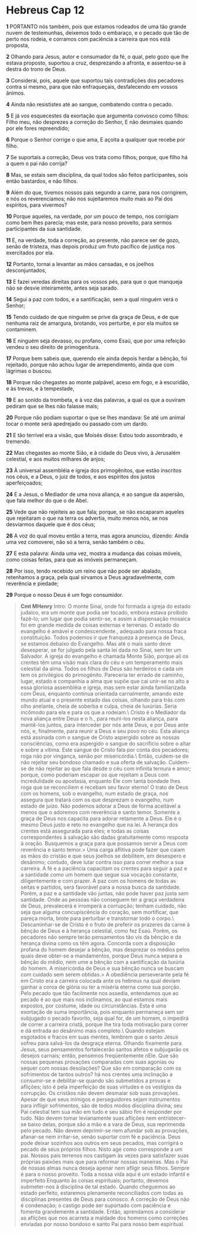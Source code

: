 # Hebreus Cap 12

**1** 	PORTANTO nós também, pois que estamos rodeados de uma tão grande nuvem de testemunhas, deixemos todo o embaraço, e o pecado que tão de perto nos rodeia, e corramos com paciência a carreira que nos está proposta,

**2** 	Olhando para Jesus, autor e consumador da fé, o qual, pelo gozo que lhe estava proposto, suportou a cruz, desprezando a afronta, e assentou-se à destra do trono de Deus.

**3** 	Considerai, pois, aquele que suportou tais contradições dos pecadores contra si mesmo, para que não enfraqueçais, desfalecendo em vossos ânimos.

**4** 	Ainda não resististes até ao sangue, combatendo contra o pecado.

**5** 	E já vos esquecestes da exortação que argumenta convosco como filhos: Filho meu, não desprezes a correção do Senhor, E não desmaies quando por ele fores repreendido;

**6** 	Porque o Senhor corrige o que ama, E açoita a qualquer que recebe por filho.

**7** 	Se suportais a correção, Deus vos trata como filhos; porque, que filho há a quem o pai não corrija?

**8** 	Mas, se estais sem disciplina, da qual todos são feitos participantes, sois então bastardos, e não filhos.

**9** 	Além do que, tivemos nossos pais segundo a carne, para nos corrigirem, e nós os reverenciamos; não nos sujeitaremos muito mais ao Pai dos espíritos, para vivermos?

**10** 	Porque aqueles, na verdade, por um pouco de tempo, nos corrigiam como bem lhes parecia; mas este, para nosso proveito, para sermos participantes da sua santidade.

**11** 	E, na verdade, toda a correção, ao presente, não parece ser de gozo, senão de tristeza, mas depois produz um fruto pacífico de justiça nos exercitados por ela.

**12** 	Portanto, tornai a levantar as mãos cansadas, e os joelhos desconjuntados,

**13** 	E fazei veredas direitas para os vossos pés, para que o que manqueja não se desvie inteiramente, antes seja sarado.

**14** 	Segui a paz com todos, e a santificação, sem a qual ninguém verá o Senhor;

**15** 	Tendo cuidado de que ninguém se prive da graça de Deus, e de que nenhuma raiz de amargura, brotando, vos perturbe, e por ela muitos se contaminem.

**16** 	E ninguém seja devasso, ou profano, como Esaú, que por uma refeição vendeu o seu direito de primogenitura.

**17** 	Porque bem sabeis que, querendo ele ainda depois herdar a bênção, foi rejeitado, porque não achou lugar de arrependimento, ainda que com lágrimas o buscou.

**18** 	Porque não chegastes ao monte palpável, aceso em fogo, e à escuridão, e às trevas, e à tempestade,

**19** 	E ao sonido da trombeta, e à voz das palavras, a qual os que a ouviram pediram que se lhes não falasse mais;

**20** 	Porque não podiam suportar o que se lhes mandava: Se até um animal tocar o monte será apedrejado ou passado com um dardo.

**21** 	E tão terrível era a visão, que Moisés disse: Estou todo assombrado, e tremendo.

**22** 	Mas chegastes ao monte Sião, e à cidade do Deus vivo, à Jerusalém celestial, e aos muitos milhares de anjos;

**23** 	À universal assembléia e igreja dos primogênitos, que estão inscritos nos céus, e a Deus, o juiz de todos, e aos espíritos dos justos aperfeiçoados;

**24** 	E a Jesus, o Mediador de uma nova aliança, e ao sangue da aspersão, que fala melhor do que o de Abel.

**25** 	Vede que não rejeiteis ao que fala; porque, se não escaparam aqueles que rejeitaram o que na terra os advertia, muito menos nós, se nos desviarmos daquele que é dos céus;

**26** 	A voz do qual moveu então a terra, mas agora anunciou, dizendo: Ainda uma vez comoverei, não só a terra, senão também o céu.

**27** 	E esta palavra: Ainda uma vez, mostra a mudança das coisas móveis, como coisas feitas, para que as imóveis permaneçam.

**28** 	Por isso, tendo recebido um reino que não pode ser abalado, retenhamos a graça, pela qual sirvamos a Deus agradavelmente, com reverência e piedade;

**29** 	Porque o nosso Deus é um fogo consumidor.


> **Cmt MHenry** Intro: O monte Sinai, onde foi formada a igreja do estado judaico, era um monte que podia ser tocado, embora estava proibido fazê-lo; um lugar que podia sentir-se, e assim a dispensação mosaica foi em grande medida de coisas externas e terrenas. O estado do evangelho é amável e condescendente., adequado para nossa fraca constituição. Todos podemos ir que franqueza à presença de Deus, se estamos debaixo do Evangelho. Mas até o mais santo deve desesperar, se for julgado pela santa lei dada no Sinai, sem ter um Salvador. A igreja do evangelho é chamada Monte Sião, porque ali os crentes têm uma visão mais clara do céu e um temperamento mais celestial da alma. Todos os filhos de Deus são herdeiros e cada um tem os privilégios do primogênito. Pareceria ter errado de caminho, lugar, estado e companhia a alma que supõe que cai unir-se no alto a essa gloriosa assembléia e igreja, mas sem estar ainda familiarizada com Deus, enquanto continua orientada carnalmente, amando este mundo atual e o presente estado das coisas, olhando para trás com olho anelante, cheia de soberba e culpa, cheia de luxúrias. Seria incômodo para ela e para os que a rodeiam.\ Cristo é o Mediador da nova aliança entre Deus e o h., para reuni-los nesta aliança, para mantê-los juntos, para interceder por nós ante Deus, e por Deus ante nós, e, finalmente, para reunir a Deus e seu povo no céu. Esta aliança está assinada com o sangue de Cristo aspergido sobre as nossas consciências, como era aspergido o sangue do sacrifício sobre o altar e sobre a vítima. Este sangue de Cristo fala por conta dos pecadores; roga não por vingança, senão por misericórdia.\ Então, cuidem-se de não rejeitar seu bondoso chamado e sua oferta de salvação. Cuidem-se de não rejeitar ao que fala desde o céu com infinita ternura e amor; porque, como poderiam escapar os que rejeitam a Deus com incredulidade ou apostasia, enquanto Ele com tanta bondade lhes roga que se reconciliem e recebam seu favor eterno! O trato de Deus com os homens, sob o evangelho, num estado de graça, nos assegura que tratará com os que desprezam o evangelho, num estado de juízo. Não podemos adorar a Deus de forma aceitável a menos que o adoremos com reverência e santo temor. Somente a graça de Deus nos capacita para adorar retamente a Deus. Ele é o mesmo Deus justo e reto no evangelho que na lei. A herança dos crentes está assegurada para eles; e todas as coisas correspondentes à salvação são dadas gratuitamente como resposta à oração. Busquemos a graça para que possamos servir a Deus com reverência e santo temor.> Uma carga aflitiva pode fazer que caiam as mãos do cristão e que seus joelhos se debilitem, em desespero e desânimo; contudo, deve lutar contra isso para correr melhor a sua carreira. A fé e a paciência capacitam os crentes para seguir a paz e a santidade como um homem que segue sua vocação constante, diligentemente e com prazer. A paz com os homens de todas as seitas e partidos, será favorável para a nossa busca da santidade. Porém, a paz e a santidade vão juntas, não pode haver paz justa sem santidade. Onde as pessoas não conseguem ter a graça verdadeira de Deus, prevalecerá e irromperá a corrupção; tenham cuidado, não seja que alguma concupiscência do coração, sem mortificar, que pareça morta, brote para perturbar e transtornar todo o corpo.\ Descaminhar-se de Cristo é o fruto de preferir os prazeres da carne à bênção de Deus e à herança celestial, como fez Esaú. Porém, os pecadores não sempre terão pensamentos tão vis da bênção e da herança divina como os têm agora. Concorda com a disposição profana do homem desejar a bênção, mas desprezar os médios pelos quais deve obter-se a mandamentos, porque Deus nunca separa a bênção do médio, nem ume a bênção com a santificação da luxúria do homem. A misericórdia de Deus e sua bênção nunca se buscam com cuidado sem serem obtidas.> A obediência perseverante pela fé em Cristo era a carreira colocada ante os hebreus na qual deviam ganhar a coroa de glória ou ter a miséria eterna como sua porção. Pelo pecado que tão facilmente nos assedia, entendamos que ao pecado é ao que mais nos inclinamos, ao qual estamos mais expostos, por costume, idade ou circunstâncias. Esta é uma exortação de suma importância, pois enquanto permaneça sem ser subjugado o pecado favorito, seja qual for, de um homem, o impedirá de correr a carreira cristã, porque lhe tira toda motivação para correr e dá entrada ao desânimo mais completo.\ Quando estejam esgotados e fracos em suas mentes, lembrem que o santo Jesus sofreu para salvá-los da desgraça eterna. Olhando fixamente para Jesus, seus pensamentos fortalecerão santos afetos e subjugarão os desejos carnais; então, pensemos freqüentemente nEle. Que são nossas pequenas provações comparadas com suas agonias ou sequer com nossas desolações? Que são em comparação com os sofrimentos de tantos outros? há nos crentes uma inclinação a consumir-se e debilitar-se quando são submetidos a provas e aflições; isto é pela imperfeição de suas virtudes e os vestígios da corrupção. Os cristãos não devem desmaiar sob suas provações. Apesar de que seus inimigos e perseguidores sejam instrumentos para infligir sofrimentos, são de todos modos disciplina divina; seu Pai celestial tem sua mão em tudo e seu sábio fim é responder por tudo. Não devem tomar levianamente suas aflições nem entristecer-se baixo delas, porque são a mão e a vara de Deus, sua reprimenda pelo pecado. Não devem deprimir-se nem afundar sob as provações, afanar-se nem irritar-se, senão suportar com fé e paciência. Deus pode deixar sozinhos aos outros em seus pecados, mas corrigirá o pecado de seus próprios filhos. Nisto age como corresponde a um pai. Nossos pais terrenos nos castigam às vezes para satisfazer suas próprias paixões mais que para reformar nossas maneiras. Mas o Pai de nossas almas nunca deseja apenar nem afligir seus filhos. Sempre é para o nosso proveito. Toda a nossa vida aqui é um estado infantil e imperfeito Enquanto às coisas espirituais; portanto, devemos submeter-nos à disciplina de tal estado. Quando cheguemos ao estado perfeito, estaremos plenamente reconciliados com todas as disciplinas presentes de Deus para conosco. A correção de Deus não é condenação; o castigo pode ser suportado com paciência e fomenta grandemente a santidade. Então, aprendamos a considerar as aflições que nos acarreta a maldade dos homens como correções enviadas por nosso bondoso e santo Pai para nosso bem espiritual.